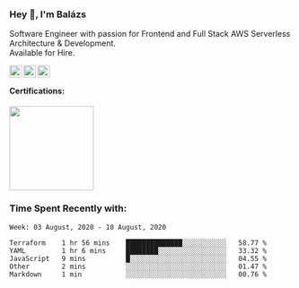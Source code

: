 ### Hey 👋, I'm Balázs

Software Engineer with passion for Frontend and Full Stack AWS Serverless Architecture & Development.  
Available for Hire.

<a href="https://www.linkedin.com/in/balazsburi/" target="_blank">
  <img align="left" alt="Balázs's LinkdeIn" width="22px" src="https://cdn.jsdelivr.net/npm/simple-icons@v3/icons/linkedin.svg" />
</a>
<a href="https://twitter.com/BuriB/" target="_blank">
  <img align="left" alt="Balázs's Instagram" width="22px" src="https://cdn.jsdelivr.net/npm/simple-icons@v3/icons/twitter.svg" />
</a>
<a href="https://stackoverflow.com/users/1720437/burib" target="_blank">
  <img align="left" alt="Balázs's stackoverflow" width="22px" src="https://cdn.jsdelivr.net/npm/simple-icons@v3/icons/stackoverflow.svg" />
</a>

<br>
 
#### Certifications:
<a href="https://www.youracclaim.com/badges/117038d0-e05e-45a7-872a-fd7aea41116d/linked_in" target="_blank"><img src="https://user-images.githubusercontent.com/956227/89123714-bb121800-d4d1-11ea-8475-ac6f19dfb4f6.png" width="150" height="150" /></a>

### Time Spent Recently with:

<!--START_SECTION:waka-->
```text
Week: 03 August, 2020 - 10 August, 2020

Terraform    1 hr 56 mins    ██████████████░░░░░░░░░░░   58.77 % 
YAML         1 hr 6 mins     ████████░░░░░░░░░░░░░░░░░   33.32 % 
JavaScript   9 mins          █░░░░░░░░░░░░░░░░░░░░░░░░   04.55 % 
Other        2 mins          ░░░░░░░░░░░░░░░░░░░░░░░░░   01.47 % 
Markdown     1 min           ░░░░░░░░░░░░░░░░░░░░░░░░░   00.76 %
```
<!--END_SECTION:waka-->

<br /><br />


<!--
**burib/burib** is a ✨ _special_ ✨ repository because its `README.md` (this file) appears on your GitHub profile.

Here are some ideas to get you started:

- 🔭 I’m currently working on ...
- 🌱 I’m currently learning ...
- 👯 I’m looking to collaborate on ...
- 🤔 I’m looking for help with ...
- 💬 Ask me about ...
- 📫 How to reach me: ...
- 😄 Pronouns: ...
- ⚡ Fun fact: ...
-->
